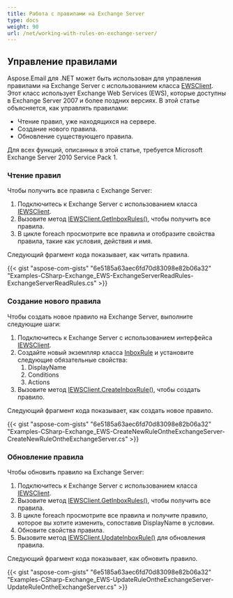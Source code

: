 ```yaml
---
title: Работа с правилами на Exchange Server
type: docs
weight: 90
url: /net/working-with-rules-on-exchange-server/
---
```



## **Управление правилами**

Aspose.Email для .NET может быть использован для управления правилами на Exchange Server с использованием класса [EWSClient](https://reference.aspose.com/email/net/aspose.email.clients.exchange.webservice/ewsclient/). Этот класс использует Exchange Web Services (EWS), которые доступны в Exchange Server 2007 и более поздних версиях. В этой статье объясняется, как управлять правилами:

- Чтение правил, уже находящихся на сервере.
- Создание нового правила.
- Обновление существующего правила.

Для всех функций, описанных в этой статье, требуется Microsoft Exchange Server 2010 Service Pack 1.

### **Чтение правил**

Чтобы получить все правила с Exchange Server:

1. Подключитесь к Exchange Server с использованием класса [IEWSClient](https://reference.aspose.com/email/net/aspose.email.clients.exchange.webservice/iewsclient/).
2. Вызовите метод [IEWSClient.GetInboxRules()](https://reference.aspose.com/email/net/aspose.email.clients.exchange.webservice/iewsclient/getinboxrules/#getinboxrules), чтобы получить все правила.
3. В цикле foreach просмотрите все правила и отобразите свойства правила, такие как условия, действия и имя.

Следующий фрагмент кода показывает, как читать правила.

{{< gist "aspose-com-gists" "6e5185a63aec6fd70d83098e82b06a32" "Examples-CSharp-Exchange_EWS-ExchangeServerReadRules-ExchangeServerReadRules.cs" >}}

### **Создание нового правила**

Чтобы создать новое правило на Exchange Server, выполните следующие шаги:

1. Подключитесь к Exchange Server с использованием интерфейса [IEWSClient](https://reference.aspose.com/email/net/aspose.email.clients.exchange.webservice/iewsclient/).
2. Создайте новый экземпляр класса [InboxRule](https://reference.aspose.com/email/net/aspose.email.clients.exchange/inboxrule/) и установите следующие обязательные свойства:
   1. DisplayName
   2. Conditions
   3. Actions
3. Вызовите метод [IEWSClient.CreateInboxRule()](https://reference.aspose.com/email/net/aspose.email.clients.exchange.webservice/iewsclient/createinboxrule/#createinboxrule), чтобы создать правило.

Следующий фрагмент кода показывает, как создать новое правило.

{{< gist "aspose-com-gists" "6e5185a63aec6fd70d83098e82b06a32" "Examples-CSharp-Exchange_EWS-CreateNewRuleOntheExchangeServer-CreateNewRuleOntheExchangeServer.cs" >}}

### **Обновление правила**

Чтобы обновить правило на Exchange Server:

1. Подключитесь к Exchange Server с использованием класса [IEWSClient](https://reference.aspose.com/email/net/aspose.email.clients.exchange.webservice/iewsclient/).
2. Вызовите метод [IEWSClient.GetInboxRules()](https://reference.aspose.com/email/net/aspose.email.clients.exchange.webservice/iewsclient/getinboxrules/#getinboxrules), чтобы получить все правила.
3. В цикле foreach просмотрите все правила и получите правило, которое вы хотите изменить, сопоставив DisplayName в условии.
4. Обновите свойства правила.
5. Вызовите метод [IEWSClient.UpdateInboxRule()](https://reference.aspose.com/email/net/aspose.email.clients.exchange.webservice/iewsclient/updateinboxrule/#updateinboxrule/) для обновления правила.

Следующий фрагмент кода показывает, как обновить правило.

{{< gist "aspose-com-gists" "6e5185a63aec6fd70d83098e82b06a32" "Examples-CSharp-Exchange_EWS-UpdateRuleOntheExchangeServer-UpdateRuleOntheExchangeServer.cs" >}}